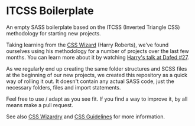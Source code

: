 # ITCSS Boilerplate
An empty SASS boilerplate based on the ITCSS (Inverted Triangle CSS) methodology for starting new projects.

Taking learning from the [CSS Wizard](https://twitter.com/csswizardry) (Harry Roberts), we've found ourselves using his methodology for a number of projects over the last few months. You can learn more about it by watching [Harry's talk at Dafed #27](http://csswz.it/1w9Ah55, "Managing CSS Projects with ITCSS").

As we regularly end up creating the same folder structures and SCSS files at the beginning of our new projects, we created this repository as a quick way of rolling it out. It doesn't contain any actual SASS code, just the necessary folders, files and import statements.

Feel free to use / adapt as you see fit. If you find a way to improve it, by all means make a pull request.

See also [CSS Wizardry](http://csswizardry.com) and [CSS Guidelines](http://cssguidelin.es) for more information.
